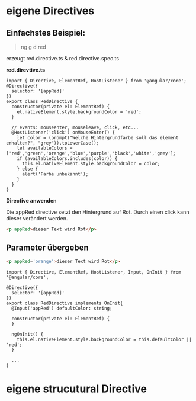 
# eigene Directives

## Einfachstes Beispiel:

> ng g d red

erzeugt red.directive.ts & red.directive.spec.ts

__red.direvtive.ts__
```JS
import { Directive, ElementRef, HostListener } from '@angular/core';
@Directive({
  selector: '[appRed]'
})
export class RedDirective {
  constructor(private el: ElementRef) {
    el.nativeElement.style.backgroundColor = 'red';
  }

  // events: mouseenter, mouseleave, click, etc...
  @HostListener('click') onMouseEnter() {
    let color = (prompt("Welche Hintergrundfarbe soll das element erhalten?", "grey")).toLowerCase();
    let availableColors = ['red','green','orange','blue','purple','black','white','grey'];
    if (availableColors.includes(color)) {
      this.el.nativeElement.style.backgroundColor = color;
    } else {
      alert('Farbe unbekannt');
    }
  }
}
```

__Directive anwenden__

Die appRed directive setzt den Hintergrund auf Rot. Durch einen click kann dieser verändert werden.
```html
<p appRed>dieser Text wird Rot</p>
```

## Parameter übergeben
```html
<p appRed='orange'>dieser Text wird Rot</p>
```

```JS
import { Directive, ElementRef, HostListener, Input, OnInit } from '@angular/core';

@Directive({
  selector: '[appRed]'
})
export class RedDirective implements OnInit{
  @Input('appRed') defaultColor: string;

  constructor(private el: ElementRef) {
  }

  ngOnInit() {
    this.el.nativeElement.style.backgroundColor = this.defaultColor || 'red';
  }

  ...
}
```


# eigene strucutural Directive